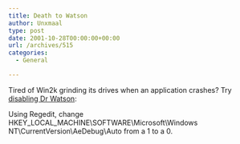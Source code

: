 ```yaml
---
title: Death to Watson
author: Unxmaal
type: post
date: 2001-10-28T00:00:00+00:00
url: /archives/515
categories:
  - General

---
```

Tired of Win2k grinding its drives when an application crashes? Try [disabling Dr Watson][1]:

Using Regedit, change HKEY\_LOCAL\_MACHINE\SOFTWARE\Microsoft\Windows NT\CurrentVersion\AeDebug\Auto from a 1 to a 0.

 [1]: http://is-it-true.org/nt/registry/rtips52.shtml